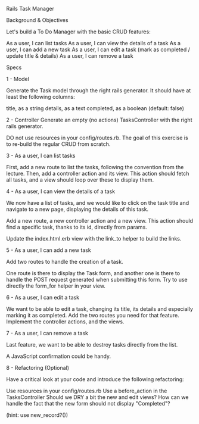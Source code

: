 Rails Task Manager

Background & Objectives

Let's build a To Do Manager with the basic CRUD features:

As a user, I can list tasks
As a user, I can view the details of a task
As a user, I can add a new task
As a user, I can edit a task (mark as completed / update title & details)
As a user, I can remove a task

Specs

1 - Model

Generate the Task model through the right rails generator. It should have at least the following columns:

title, as a string
details, as a text
completed, as a boolean (default: false)

2 - Controller
Generate an empty (no actions) TasksController with the right rails generator.

DO not use resources in your config/routes.rb. The goal of this exercise is to re-build the regular CRUD from scratch.

3 - As a user, I can list tasks

First, add a new route to list the tasks, following the convention from the lecture. Then, add a controller action and its view. This action should fetch all tasks, and a view should loop over these to display them.

4 - As a user, I can view the details of a task

We now have a list of tasks, and we would like to click on the task title and navigate to a new page, displaying the details of this task.

Add a new route, a new controller action and a new view. This action should find a specific task, thanks to its id, directly from params.

Update the index.html.erb view with the link_to helper to build the links.

5 - As a user, I can add a new task

Add two routes to handle the creation of a task.

One route is there to display the Task form, and another one is there to handle the POST request generated when submitting this form. Try to use directly the form_for helper in your view.

6 - As a user, I can edit a task

We want to be able to edit a task, changing its title, its details and especially marking it as completed. Add the two routes you need for that feature. Implement the controller actions, and the views.

7 - As a user, I can remove a task

Last feature, we want to be able to destroy tasks directly from the list.

A JavaScript confirmation could be handy.

8 - Refactoring (Optional)

Have a critical look at your code and introduce the following refactoring:

Use resources in your config/routes.rb
Use a before_action in the TasksController
Should we DRY a bit the new and edit views?
How can we handle the fact that the new form should not display "Completed"?

(hint: use new_record?())
